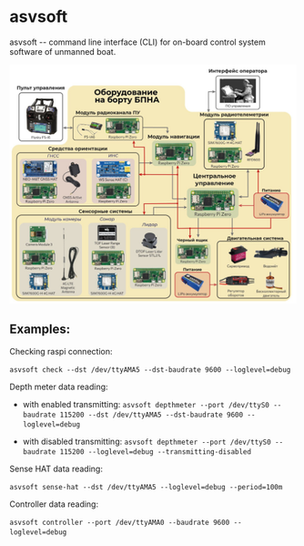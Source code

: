 # asvsoft

asvsoft -- command line interface (CLI) for on-board control system software of unmanned boat.

![Image alt](assets/scheme.jpg)

## Examples:

Checking raspi connection:

`asvsoft check --dst /dev/ttyAMA5 --dst-baudrate 9600 --loglevel=debug`

Depth meter data reading:

- with enabled transmitting: `asvsoft depthmeter --port /dev/ttyS0 --baudrate 115200 --dst /dev/ttyAMA5 --dst-baudrate 9600 --loglevel=debug`

- with disabled transmitting: `asvsoft depthmeter --port /dev/ttyS0 --baudrate 115200 --loglevel=debug --transmitting-disabled`

Sense HAT data reading:

`asvsoft sense-hat --dst /dev/ttyAMA5 --loglevel=debug --period=100m`

Controller data reading:

`asvsoft controller --port /dev/ttyAMA0 --baudrate 9600 --loglevel=debug`
